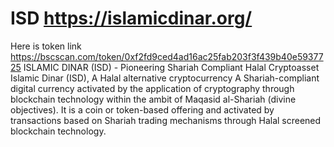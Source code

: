# ISD https://islamicdinar.org/
Here is token link https://bscscan.com/token/0xf2fd9ced4ad16ac25fab203f3f439b40e5937725
ISLAMIC DINAR (ISD) - Pioneering Shariah Compliant Halal Cryptoasset
Islamic Dinar (ISD), A Halal alternative cryptocurrency
A Shariah-compliant digital currency activated by the application of cryptography through blockchain technology within the ambit of Maqasid al-Shariah (divine objectives).
It is a coin or token-based offering and activated by transactions based on Shariah trading mechanisms through Halal screened blockchain technology.

